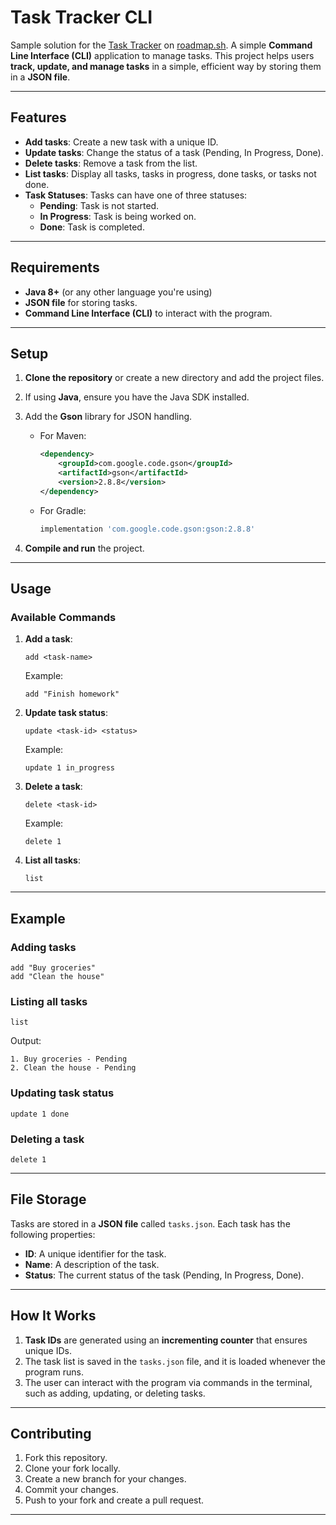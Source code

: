 
# Task Tracker CLI

Sample solution for the [Task Tracker](https://roadmap.sh/projects/task-tracker) on [roadmap.sh](https://roadmap.sh).
A simple **Command Line Interface (CLI)** application to manage tasks. This project helps users **track, update, and manage tasks** in a simple, efficient way by storing them in a **JSON file**.

---

## Features

- **Add tasks**: Create a new task with a unique ID.
- **Update tasks**: Change the status of a task (Pending, In Progress, Done).
- **Delete tasks**: Remove a task from the list.
- **List tasks**: Display all tasks, tasks in progress, done tasks, or tasks not done.
- **Task Statuses**: Tasks can have one of three statuses:
  - **Pending**: Task is not started.
  - **In Progress**: Task is being worked on.
  - **Done**: Task is completed.

---

## Requirements

- **Java 8+** (or any other language you're using)
- **JSON file** for storing tasks.
- **Command Line Interface (CLI)** to interact with the program.

---

## Setup

1. **Clone the repository** or create a new directory and add the project files.
2. If using **Java**, ensure you have the Java SDK installed.
3. Add the **Gson** library for JSON handling.
    - For Maven:
        ```xml
        <dependency>
            <groupId>com.google.code.gson</groupId>
            <artifactId>gson</artifactId>
            <version>2.8.8</version>
        </dependency>
        ```
    - For Gradle:
        ```groovy
        implementation 'com.google.code.gson:gson:2.8.8'
        ```

4. **Compile and run** the project.

---

## Usage

### Available Commands

1. **Add a task**:
    ```
    add <task-name>
    ```
    Example:
    ```
    add "Finish homework"
    ```

2. **Update task status**:
    ```
    update <task-id> <status>
    ```
    Example:
    ```
    update 1 in_progress
    ```

3. **Delete a task**:
    ```
    delete <task-id>
    ```
    Example:
    ```
    delete 1
    ```

4. **List all tasks**:
    ```
    list
    ```


---

## Example

### **Adding tasks**
```
add "Buy groceries"
add "Clean the house"
```

### **Listing all tasks**
```
list
```
Output:
```
1. Buy groceries - Pending
2. Clean the house - Pending
```

### **Updating task status**
```
update 1 done
```

### **Deleting a task**
```
delete 1
```

---

## File Storage

Tasks are stored in a **JSON file** called `tasks.json`. Each task has the following properties:
- **ID**: A unique identifier for the task.
- **Name**: A description of the task.
- **Status**: The current status of the task (Pending, In Progress, Done).

---

## How It Works

1. **Task IDs** are generated using an **incrementing counter** that ensures unique IDs.
2. The task list is saved in the `tasks.json` file, and it is loaded whenever the program runs.
3. The user can interact with the program via commands in the terminal, such as adding, updating, or deleting tasks.

---

## Contributing

1. Fork this repository.
2. Clone your fork locally.
3. Create a new branch for your changes.
4. Commit your changes.
5. Push to your fork and create a pull request.

---

